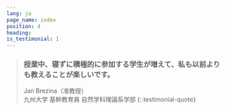 ```yaml
---
lang: ja
page_name: index
position: 4
heading:
is_testimonial: 1
---
```


> ### 授業中、寝ずに積極的に参加する学生が増えて、私も以前よりも教えることが楽しいです。
> Jan Brezina（准教授）<br>九州大学 基幹教育員 自然学科理論系学部
{:.testimonial-quote}

